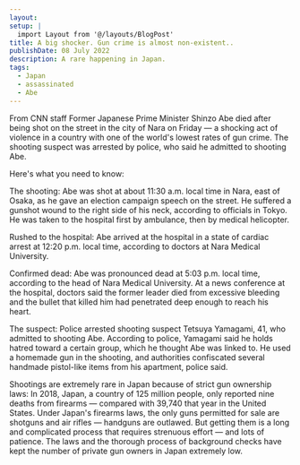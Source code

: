 ```yaml
---
layout:
setup: |
  import Layout from '@/layouts/BlogPost'
title: A big shocker. Gun crime is almost non-existent..
publishDate: 08 July 2022
description: A rare happening in Japan.
tags:
  - Japan
  - assassinated
  - Abe
---
```


From CNN staff
Former Japanese Prime Minister Shinzo Abe died after being shot on the street in the city of Nara on Friday — a shocking act of violence in a country with one of the world's lowest rates of gun crime. The shooting suspect was arrested by police, who said he admitted to shooting Abe.

Here's what you need to know:

The shooting: Abe was shot at about 11:30 a.m. local time in Nara, east of Osaka, as he gave an election campaign speech on the street. He suffered a gunshot wound to the right side of his neck, according to officials in Tokyo. He was taken to the hospital first by ambulance, then by medical helicopter.

Rushed to the hospital: Abe arrived at the hospital in a state of cardiac arrest at 12:20 p.m. local time, according to doctors at Nara Medical University.

Confirmed dead: Abe was pronounced dead at 5:03 p.m. local time, according to the head of Nara Medical University. At a news conference at the hospital, doctors said the former leader died from excessive bleeding and the bullet that killed him had penetrated deep enough to reach his heart.


The suspect: Police arrested shooting suspect Tetsuya Yamagami, 41, who admitted to shooting Abe. According to police, Yamagami said he holds hatred toward a certain group, which he thought Abe was linked to. He used a homemade gun in the shooting, and authorities confiscated several handmade pistol-like items from his apartment, police said.

Shootings are extremely rare in Japan because of strict gun ownership laws: In 2018, Japan, a country of 125 million people, only reported nine deaths from firearms — compared with 39,740 that year in the United States. Under Japan's firearms laws, the only guns permitted for sale are shotguns and air rifles — handguns are outlawed. But getting them is a long and complicated process that requires strenuous effort — and lots of patience. The laws and the thorough process of background checks have kept the number of private gun owners in Japan extremely low.